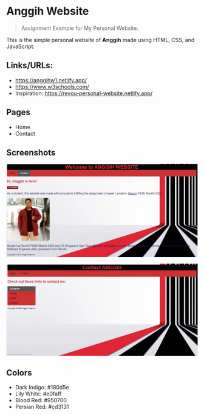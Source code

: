 # Anggih Website

> Assignment Example for My Personal Website.

This is the simple personal website of **Anggih** made using HTML, CSS, and JavaScript.

## Links/URLs:

- <https://anggihw1.netlify.app/>
- <https://www.w3schools.com/>
- Inspiration: <https://revou-personal-website.netlify.app/>

## Pages

- Home
- Contact

## Screenshots

![Home](images/sshome.JPG)

![Contact](images/sscontact.JPG)

## Colors

- Dark Indigo: #180d5e
- Lily White: #e0faff
- Blood Red: #950700
- Persian Red: #cd3131
